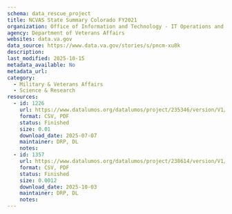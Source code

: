 ```yaml
---
schema: data_rescue_project 
title: NCVAS State Summary Colorado FY2021
organization: Office of Information and Technology - IT Operations and Services (ITOPS)
agency: Department of Veterans Affairs
websites: data.va.gov
data_source: https://www.data.va.gov/stories/s/pncm-xu8k
description: 
last_modified: 2025-10-15
metadata_available: No
metadata_url: 
category:
  - Military & Veterans Affairs 
  - Science & Research 
resources:
  - id: 1226
    url: https://www.datalumos.org/datalumos/project/235346/version/V1/view
    format: CSV, PDF
    status: Finished
    size: 0.01
    download_date: 2025-07-07
    maintainer: DRP, DL
    notes: 
  - id: 1357
    url: https://www.datalumos.org/datalumos/project/238614/version/V1/view
    format: CSV, PDF
    status: Finished
    size: 0.0012
    download_date: 2025-10-03
    maintainer: DRP, DL
    notes: 
---
```


